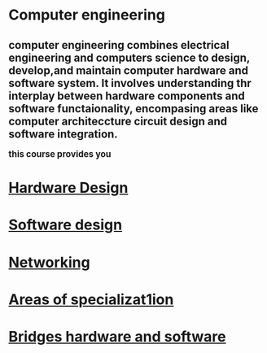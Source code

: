 <html> <head> 
<p> <body>
<h1> <b> Computer engineering </h1> </b> 

<p>

<h2> computer engineering combines electrical engineering and computers science to design, develop,and maintain computer hardware and software system. It involves understanding thr interplay  between hardware components and software functaionality, encompasing areas like computer architeccture circuit design and software integration. </h2>

</p> <p>
<b> <big> this course provides you </p> </b> </big>

<b> <h1> <u> Hardware Design </b> </h1>
<p> 
<p>
<h1> <b> Software design </h1> </b>
 <u> <p> <h1> <b> Networking </b> </h1> </u>  

<p> <h1>  <b><u>  Areas of specializat1ion </u> </h1> </b>

<p> <b> <u> <h1> Bridges hardware and software </b> </h1> </u> 
